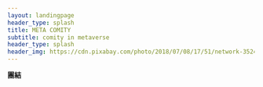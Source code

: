 ```yaml
---
layout: landingpage
header_type: splash
title: META COMITY
subtitle: comity in metaverse
header_type: splash
header_img: https://cdn.pixabay.com/photo/2018/07/08/17/51/network-3524352_1280.jpg
---
```


**團結**


